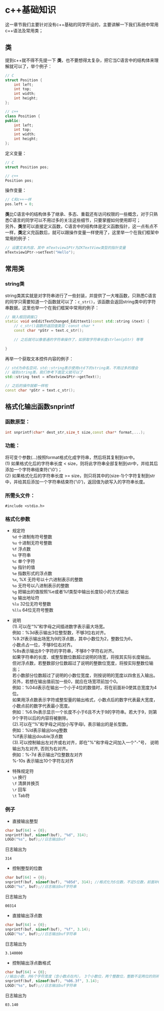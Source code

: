# c++基础知识
这一章节我们主要针对没有c++基础的同学开设的，主要讲解一下我们系统中常用c++语法及常用类；

## 类
提到c++就不得不先提一下 **类**，也不要想得太复杂，把它当C语言中的结构体来理解就可以了，举个例子：

```c++
// C
struct Position {
	int left;
	int top;
	int width;
	int height;
};

// c++
class Position {
public:
	int left;
	int top;
	int width;
	int height;
};
```
定义变量：

```c++
// C
struct Position pos;

// c++
Position pos;
```
操作变量：

```c++
// C和c++一样
pos.left = 0;
```
**类**比C语言中的结构体多了继承、多态、重载还有访问权限的一些概念，对于只熟悉C语言的同学可以不用过多的关注这些细节，只要掌握如何使用即可；<br/>
另外，**类**里可以直接定义函数，C语言中的结构体是定义函数指针，这一点有点不一样，**类**定义完函数后，就可以跟操作变量一样使用了，这里举一个在我们框架中常用的例子：

```c++
// 设置文本内容，其中 mTextview1Ptr为ZKTextView类型的指针变量
mTextview1Ptr->setText("Hello");
```

## 常用类
### string类
string类其实就是对字符串进行了一些封装，并提供了一大堆函数，只熟悉C语言的同学只需要知道一个函数就可以了：`c_str()`，该函数会返回string类中的字符串数据，这里也举一个在我们框架中常用的例子：

```c++
// 输入框回调接口
static void onEditTextChanged_Edittext1(const std::string &text) {
	// c_str()函数的返回值类型：const char *
	const char *pStr = text.c_str();
	
	// 之后就可以像普通的字符串操作了，如获取字符串长度strlen(pStr) 等等
	
}
```
再举一个获取文本控件内容的例子：

```c++
// std为命名空间，std::string表示使用std下的string类，不用过多的理会  
// 碰到string类，我们参考下面定义就可以了
std::string text = mTextview1Ptr->getText();

// 之后的操作就都一样啦
const char *pStr = text.c_str();
```


## <span id="snprintf">格式化输出函数snprintf</span>  
### 函数原型： 
  ```c++
  int snprintf(char* dest_str,size_t size,const char* format,...);
  ```  
### 功能：  
  将可变个参数(...)按照format格式化成字符串，然后将其复制到str中。  
  (1) 如果格式化后的字符串长度 < size，则将此字符串全部复制到str中，并给其后添加一个字符串结束符('\0')；  
  (2) 如果格式化后的字符串长度 >= size，则只将其中的(size-1)个字符复制到str中，并给其后添加一个字符串结束符('\0')，返回值为欲写入的字符串长度。  
### 所需头文件：  
  ```
  #include <stdio.h>
  ```

### 格式化参数    
* 规定符  
  `%d` 十进制有符号整数  
  `%u` 十进制无符号整数  
  `%f` 浮点数  
  `%s` 字符串  
  `%c` 单个字符  
  `%p` 指针的值  
  `%e` 指数形式的浮点数  
  `%x`, %X 无符号以十六进制表示的整数  
  `%o` 无符号以八进制表示的整数  
  `%g` 把输出的值按照%e或者%f类型中输出长度较小的方式输出  
  `%p` 输出地址符  
  `%lu` 32位无符号整数  
  `%llu` 64位无符号整数    
    
* 说明  
    (1).可以在“%”和字母之间插进数字表示最大场宽。  
    例如：%3d表示输出3位整型数，不够3位右对齐。  
    %9.2f表示输出场宽为9的浮点数，其中小数位为2，整数位为6，  
    小数点占一位，不够9位右对齐。  
    %8s表示输出8个字符的字符串，不够8个字符右对齐。  
    如果字符串的长度、或整型数位数超过说明的场宽，将按其实际长度输出。  
    但对浮点数，若整数部分位数超过了说明的整数位宽度，将按实际整数位输出；  
    若小数部分位数超过了说明的小数位宽度，则按说明的宽度以四舍五入输出。  
    另外，若想在输出值前加一些0，就应在场宽项前加个0。  
    例如：%04d表示在输出一个小于4位的数值时，将在前面补0使其总宽度为4位。  
    如果用浮点数表示字符或整型量的输出格式，小数点后的数字代表最大宽度，小数点前的数字代表最小宽度。  
    例如：%6.9s表示显示一个长度不小于6且不大于9的字符串。若大于9，则第9个字符以后的内容将被删除。  
    (2).可以在“%”和字母之间加小写字母l，表示输出的是长型数。  
    例如：%ld表示输出long整数  
    %lf表示输出double浮点数  
    (3).可以控制输出左对齐或右对齐，即在"%"和字母之间加入一个"-"号，
    说明输出为左对齐, 否则为右对齐。  
    例如：%-7d 表示输出7位整数左对齐  
    %-10s 表示输出10个字符左对齐    

* 特殊规定符  
  `\n` 换行  
  `\f` 清屏并换页  
  `\r` 回车  
  `\t` Tab符  

### 例子
  * 直接输出整型
  ```c++
  char buf[64] = {0};
  snprintf(buf, sizeof(buf), "%d", 314);
  LOGD("%s", buf);//日志输出buf
  ```  
  日志输出为  
  ```
  314
  ```
  
  * 控制整型的位数
  ```c++
  char buf[64] = {0};
  snprintf(buf, sizeof(buf), "%05d", 314); //格式化为5位数，不足5位数，前面补0
  LOGD("%s", buf);//日志输出buf字符串
  ```  
  日志输出为  
  ```
  00314
  ```
  * 直接输出浮点数
  ```c++
  char buf[64] = {0};
  snprintf(buf, sizeof(buf), "%f", 3.14); 
  LOGD("%s", buf);//日志输出buf字符串
  ```  
  日志输出为  
  ```
  3.140000
  ```
  
  * 控制输出浮点数格式
  ```c++
  char buf[64] = {0};
  //输出小数，共6个字符宽度（含小数点在内）， 3个小数位，两个整数位，整数不足两位的则补0
  snprintf(buf, sizeof(buf), "%06.3f", 3.14);
  LOGD("%s", buf);//日志输出buf字符串
  ```  
  日志输出为  
  ```
  03.140
  ```
